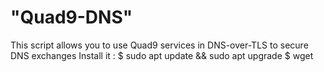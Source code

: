 # "Quad9-DNS" 
This script allows you to use Quad9 services in DNS-over-TLS to secure DNS exchanges
Install it :
$ sudo apt update && sudo apt upgrade
$ wget 
